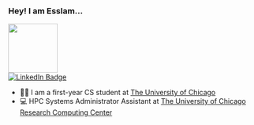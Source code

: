 ### Hey! I am Esslam...

<div id="header" align="center" style="width: 100; height:100;">
  <img src="https://media3.giphy.com/media/zOvBKUUEERdNm/giphy.gif?cid=ecf05e47zhj2ez14jnywrcaclcds0hmetbbeoqsu8v0qb0lk&ep=v1_gifs_search&rid=giphy.gif&ct=g" width="100"/>
</div>

<div center="align" id="badges">
  <a href="https://www.linkedin.com/in/esslam-ashour" align="center">
    <img src="https://github.com/esslam-ashour/esslam-ashour/assets/61587419/9bba1d3c-2d80-45ce-9609-10326fbe4be9" alt="LinkedIn Badge"/>
  </a>
</div>

- 🧑‍🎓 I am a first-year CS student at [The University of Chicago](https://www.uchicago.edu) 
- 💻 HPC Systems Administrator Assistant at [The University of Chicago Research Computing Center](https://rcc.uchicago.edu)

